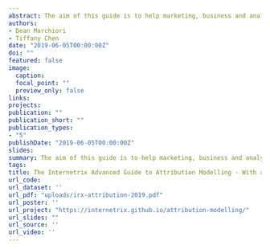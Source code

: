 ```yaml
---
abstract: The aim of this guide is to help marketing, business and analytics experts understand how to get the biggest impact from their marketing budget.Our focus is on marketing attribution. That is, the way in which we can measure and assign credit to individual marketing channels, even when we are simultaneously advertising via many channels. Only by understanding this can we generate meaningful estimates on the return we get from each channel and therefore guide future spending decisions. 
authors:
- Dean Marchiori
- Tiffany Chen
date: "2019-06-05T00:00:00Z"
doi: ""
featured: false
image:
  caption: 
  focal_point: ""
  preview_only: false
links:
projects:
publication: ""
publication_short: ""
publication_types:
- "5"
publishDate: "2019-06-05T00:00:00Z"
slides: 
summary: The aim of this guide is to help marketing, business and analytics experts understand how to get the biggest impact from their marketing budget.
tags:
title: The Internetrix Advanced Guide to Attribution Modelling - With applications in R
url_code:
url_dataset: ''
url_pdf: "uploads/irx-attribution-2019.pdf"
url_poster: ''
url_project: "https://internetrix.github.io/attribution-modelling/"
url_slides: ""
url_source: ''
url_video: ''
---
```


